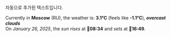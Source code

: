 
자동으로 추가된 텍스트입니다.

<!--START_SECTION:weather:moscow-->
Currently in **Moscow** (RU), the weather is: **3.1°C** (feels like **-1.1°C**), ***overcast clouds***<br/>
On *January 26, 2025*, the *sun rises* at 🌅**08:34** and *sets* at 🌇**16:49**.
<!--END_SECTION:weather-->
